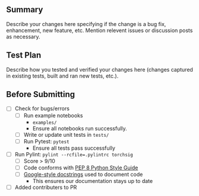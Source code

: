 ## Summary

Describe your changes here specifying if the change is a bug fix, enhancement, new feature, etc. Mention relevent issues or discussion posts as necessary.

## Test Plan

Describe how you tested and verified your changes here (changes captured in existing tests, built and ran new tests, etc.).

## Before Submitting
- [ ] Check for bugs/errors
    - [ ] Run example notebooks
        - `examples/`
        - Ensure all notebooks run successfully.
    - [ ] Write or update unit tests in `tests/`
    - [ ] Run Pytest: `pytest`
        - Ensure all tests pass successfully
- [ ] Run Pylint: `pylint --rcfile=.pylintrc torchsig`
    - [ ] Score > 9/10
    - [ ] Code conforms with [PEP 8 Python Style Guide](https://peps.python.org/pep-0008/)
    - [ ] [Google-style docstrings](https://sphinxcontrib-napoleon.readthedocs.io/en/latest/example_google.html) used to document code
        - This ensures our documentation stays up to date
- [ ] Added contributers to PR
